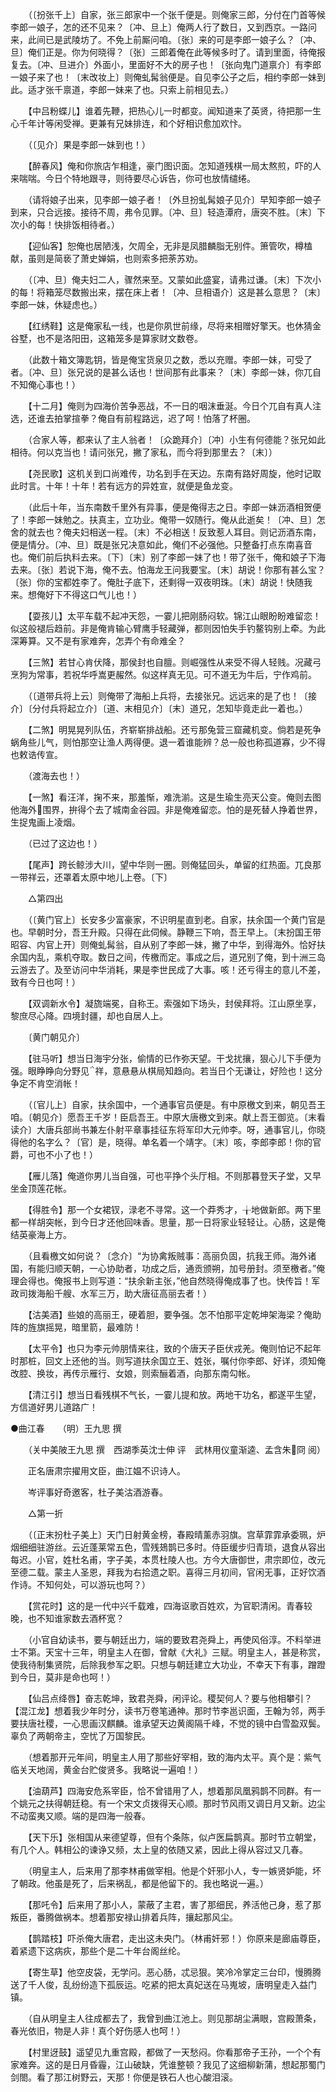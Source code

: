 <!-- { "loadSidebar": true } -->
　　（〔扮张千上〕自家，张三郎家中一个张千便是。则俺家三郎，分付在门首等候李郎一娘子，怎的还不见来？〔冲、旦上〕俺两人行了数日，又到西京。一路问来，此间已是武陵坊了。不免上前厮问咱。〔张〕来的可是李郎一娘子么？〔冲、旦〕俺们正是。你为何晓得？〔张〕三郎着俺在此等候多时了。请到里面，待俺报复去。〔冲、旦进介〕外面小，里面好不大的房子也！〔张向鬼门道禀介〕有李郎一娘子来了也！〔末改妆上〕则俺虬髯翁便是。自见李公子之后，相约李郎一妹到此。适才张千禀道，李郎一妹来了也。只索上前相见去。） 

　　【中吕粉蝶儿】谁着先鞭，把热心儿一时都变。闻知道来了英贤，待把那一生心千年计等闲受禅。更兼有兄妹排连，和个好相识愈加欢忭。 

　　（〔见介〕果是李郎一妹到也！） 

　　【醉春风】俺和你旅店乍相逢，豪门图识面。怎知道残棋一局太熬煎，吓的人来喘喘。今日个特地跟寻，则待要尽心诉告，你可也放情缱绻。 

　　（请将娘子出来，见李郎一娘子者！〔外旦扮虬髯娘子见介〕早知李郎一娘子到来，只合远接。接待不周，弗令见罪。〔冲、旦〕轻造潭府，唐突不胜。〔末〕下次小的每！快排饭相待者。） 

　　【迎仙客】恕俺也居陋浅，欠周全，无非是凤腊麟脂无别件。箫管吹，樽榼献，虽则是简亵了萧史婵娟，也则索多把荼苏劝。 

　　（〔冲、旦〕俺夫妇二人，骤然来至。又蒙如此盛宴，请弗过谦。〔末〕下次小的每！将箱笼尽数搬出来，摆在床上者！〔冲、旦相语介〕这是甚么意思？〔末〕李郎一妹，休疑虑也。） 

　　【红绣鞋】这是俺家私一线，也是你夙世前缘，尽将来相赠好擎天。也休猜金谷墅，也不是洛阳田，这箱笼多是算家财文数卷。 

　　（此数十箱文簿匙钥，皆是俺宝货泉贝之数，悉以充赠。李郎一妹，可受了者。〔冲、旦〕张兄说的是甚么话也！世间那有此事来？〔末〕李郎一妹，你兀自不知俺心事也！） 

　　【十二月】俺则为四海价苦争恶战，不一日的咽沫垂涎。今日个兀自有真人注选，还谁去拍掌揎拳？俺自有前程路远，迟了呵！怕落了杯圈。 

　　（合家人等，都来认了主人翁者！〔众跪拜介〕〔冲〕小生有何德能？张兄如此相待。何以克当也！请问张兄，撇了家私，而今将到那里去？〔末〕） 

　　【尧民歌】这机关到口尚难传，功名到手在天边。东南有路好周旋，他时记取此时言。十年！十年！若有远方的异姓宣，就便是鱼龙变。 

　　（此后十年，当东南数千里外有异事，便是俺得志之日。李郎一妹沥酒相贺便了！李郎一妹勉之。扶真主，立功业。俺带一奴随行。俺从此逝矣！〔冲、旦〕怎舍的就去也？俺夫妇相送一程。〔末〕不必相送！反致惹人耳目。则记沥酒东南，便是情分。〔冲、旦〕既是张兄决意如此，俺们不必强他。只整备打点东南喜音也。俺们前后执料去来。〔下〕〔末〕别了李郎一妹了也！带了张千，俺和娘子下海去来。〔张〕若说下海，俺不去。怕海龙王问我要宝。〔末〕胡说！你那有甚么宝？〔张〕你的宝都姓李了。俺肚子底下，还剩得一双夜明珠。〔末〕胡说！快随我来。想俺好下不得这口气儿也！） 

　　【耍孩儿】太平车载不起冲天怨，一霎儿把刚肠闷软。锦江山眼盼盼难留恋！似这般褪后趋前。非是俺肯输心臂鹰手轻藏弹，都则因怕失手钓鳌钩别上牵。为此深筹算。又不是有家难奔，怎弄个有命难全？ 

　　【三煞】若甘心肯伏降，那侯封也自膻。则崛强性从来受不得人轻贱。况藏弓烹狗为常事，若祝华呼嵩更赧然。似这样真无见。可不道无为牛后，宁作鸡前。 

　　（〔道带兵将上云〕则俺带了海船上兵将，去接张兄。远远来的是了也！〔接介〕〔分付兵将起立介〕〔道、末相见介〕〔末〕道兄，怎知毕竟走此一着也。） 

　　【二煞】明晃晃列队伍，齐崭崭排战船。还亏那兔营三窟藏机变。倘若是死争蜗角些儿气，则怕那空让渔人两得便。退一着谁能辨？总一般也称孤道寡，少不得也敕诰传宣。 

　　（渡海去也！） 

　　【一煞】看汪洋，掬不来，那羞惭，难洗湔。这是生瑜生亮天公变。俺则去图他海外围界，拚得个去了城南金谷园。非是俺难留恋。怕的是死替人挣着世界，生捉鬼画上凌烟。 

　　（已过了这边也！） 

　　【尾声】跨长鲸涉大川，望中华则一圈。则俺猛回头，单留的红热面。兀良那一带祥云，还罩着太原中地儿上卷。〔下〕 

　　△第四出 

　　（〔黄门官上〕长安多少富豪家，不识明星直到老。自家，扶余国一个黄门官是也。早朝时分，吾王升殿。只得在此伺候。静鞭三下响，吾王早上。〔末扮国王带昭容、内官上开〕则俺虬髯翁，自从别了李郎一妹，撇了中华，到得海外。恰好扶余国内乱，乘机夺取。数日之间，传檄而定。事成之后，道兄别了俺，到十洲三岛云游去了。及至访问中华消耗，果是李世民成了大事。咳！还亏得主的意儿不差，致有今日也呵！） 

　　【双调新水令】凝旒端冕，自称王。索强如下场头，封侯拜将。江山原坐享，黎庶尽心降。四境封疆，却也自居人上。 

　　〔黄门朝见介〕 

　　【驻马听】想当日海宇分张，偷情的已作弥天望。干戈扰攘，狠心儿下手便为强。眼睁睁向分野见祥，意悬悬从棋局知趋向。若当日个无谦让，好险也！这分争定不肯空消帐！ 

　　（〔官儿上〕自家，扶余国中，一个通事官员便是。有中原檄文到来，朝见吾王咱。〔朝见介〕愿吾王千岁！臣启吾王。中原大唐檄文到来。献上吾王御览。〔末看读介〕大唐兵部尚书兼左仆射平章事挂征东将军印大元帅李。呀，通事官儿，你晓得他的名字么？〔官〕是，晓得。单名着一个靖字。〔末〕咳，李郎李郎！你的官爵，可也不小了也！） 

　　【雁儿落】俺道你男儿当自强，可也平挣个头厅相。不则那暮登天子堂，又早坐金顶莲花帐。 

　　【得胜令】那一个女裙钗，渌老不寻常。这一个莽秀才，╁地做新郎。两下里都一样胡突帐，到今日才还他回味香。思量，那一日将家业轻轻让。心肠，这是俺结英豪海上方。 

　　（且看檄文如何说？〔念介〕“为协禽叛贼事：高丽负固，抗我王师。海外诸国，有能归顺天朝，一心协助者，功成之后，通贡颁朔，加号册封。须至檄者。”俺理会得也。俺报书上则写道：“扶余新主张，”他自然晓得俺成事了也。快传旨！军政司拨海船千艘、水军三万，助大唐征高丽去者！） 

　　【沽美酒】些娘的高丽王，硬着胆，要争强。怎不怕那平定乾坤架海梁？俺助阵的旌旗摇晃，暗里箭，最难防！ 

　　【太平令】也只为李元帅朋情来往，致的个唐天子臣伏戎羌。俺则怕记不起年时那桩，回文上还他的当。则写道扶余国立王、姓张，嘱付你李郎、好详，须知俺改腔、换妆，再传示雁行、女娘，则索酾着酒，向那东南勾帐。 

　　【清江引】想当日看残棋不气长，一霎儿提和放。两地干功名，都遂平生望，方信道好男儿道路广！

●曲江春　　（明）王九思 撰 

　　（关中美陂王九思 撰　西湖季英沈士伸 评　武林用仪童渐逵、孟含朱冏 阅） 

　　正名唐肃宗擢用文臣，曲江媪不识诗人。 

　　岑评事好奇邀客，杜子美沽酒游春。 

　　△第一折 

　　（〔正末扮杜子美上〕天门日射黄金榜，春殿晴薰赤羽旗。宫草霏霏承委珮，炉烟细细驻游丝。云近蓬莱常五色，雪残鳷鹊已多时。侍臣缓步归青琐，退食从容出每迟。小官，姓杜名甫，字子美，本贯杜陵人也。方今大唐御世，肃宗即位，改元至德二载。蒙主人圣恩，拜我为右拾遗之职。喜得三月初间，官闲无事，正好饮酒作诗。不知何处，可以游玩也呵？） 

　　【赏花时】这的是一代中兴千载难，四海讴歌百姓欢，为官职清闲。青春较晚，也不知谁家数去酒杯宽？ 

　　（小官自幼读书，要与朝廷出力，端的要致君尧舜上，再使风俗淳。不料举进士不第。天宝十三年，明皇主人在御，曾献《大礼》三赋。明皇主人，甚是称赏，使我待制集贤院，后除我参军之职。只想与朝廷建立大功业，不幸天下有事，蹭蹬到今日，莫非是命也呵！） 

　　【仙吕点绛唇】奋志乾坤，致君尧舜，闲评论。稷契何人？要与他相攀引？【混江龙】想着我少年时分，读书万卷笔通神。那时节李邕识面，王翰为邻，两手要扶唐社稷，一心思画汉麒麟。谁承望天边黄阁隔千峰，不觉的镜中白雪盈双鬓。辜负了两朝帝主，空忧了万国黎民。 

　　（想着那开元年间，明皇主人用了那些好宰相，致的海内太平。真个是：紫气临关天地阔，黄金台贮俊贤多。我略说一遍咱！） 

　　【油葫芦】四海安危系宰臣，恰不曾错用了人，想着那凤凰鸦鹊不同群。有一个姚元之扶得朝廷稳。有一个宋文贞拨得天心顺。那时节风雨又调日月又新。边尘不动蛮夷又顺。端的是四海一般春。 

　　【天下乐】张相国从来德望尊，但有个条陈，似卢医扁鹊真。那时节立朝堂，有几个人。韩相公的谏诤又频，太上皇的依随又紧，因此上得从容过又几春。 

　　（明皇主人，后来用了那李林甫做宰相。他是个奸邪小人，专一嫉贤妒能，坏了朝政。他虽是死了，后来祸乱，都是他留下的。我也略说一遍。） 

　　【那吒令】后来用了那小人，蒙蔽了主君，害了那细民，养活他己身，惹了那叛臣，番腾做祸本。想着那安禄山排着兵阵，攘起那风尘。 

　　【鹊踏枝】吓杀俺大唐君，走出这未央门。（林甫奸邪！）你原来是廊庙尊臣，着紧遗下这病疢，那些个是二十年台阁丝纶。 

　　【寄生草】他空皮袋，无学问。恶心肠，忒忌狠。笑冷冷掌定三台印，慢腾腾送了千人俊，乱纷纷造下孤辰运。吃紧的把太真妃送在马嵬坡，唐明皇走入益门镇。 

　　（自从明皇主人往成都去了，我曾到曲江池上。则见那胡尘满眼，宫殿萧条，春光依旧，物是人非！真个好伤感人也呵！） 

　　【村里迓鼓】遥望见九重宫殿，都做了一天愁闷。你看那帝子王孙，一个个有家难奔。这的是日月昏霾，江山破缺，凭谁整顿？我见了这细柳新蒲，想起那蜀门剑閤。看了那江树野云，天那！你便是铁石人也心酸泪滚。 

